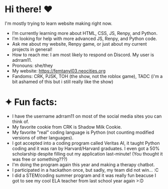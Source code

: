 # Hi there! ♥︎
I'm mostly trying to learn website making right now.
- I’m currently learning more about HTML, CSS, JS, Renpy, and Python.
- I’m looking for help with more advanced JS, Renpy, and Python code.
- Ask me about my website, Renpy game, or just about my current projects in general!
- How to reach me: I am most likely to respond on Discord. My user is adrram11.
- Pronouns: she/they
- My website: https://femtanyl03.neocities.org
- Fandoms: CRK, PJSK, TOH (the show, not the roblox game), TADC (i'm a bit ashamed of this but i still really like the show)

# ✦ Fun facts:
- I have the username adrram11 on most of the social media sites you can think of.
- My favorite cookie from CRK is Shadow Milk Cookie.
- My favorite "real" coding language is Python (not counting modified versions of other languages).
- I got accepted into a coding program called Veritas AI, it taught Python coding and it was ran by Harvard/Harvard graduates. I even got a 50% scholarship despite filling out my application last-minute! (You thought it was free or something???)
- I'm doing the program again this year and making a therapy chatbot.
- I participated in a hackathon once, but sadly, my team did not win... :C
- I did a STEM/coding summer program and it was really fun beacuse I got to see my cool ELA teacher from last school year again >:D

